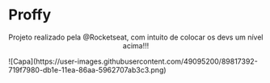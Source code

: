 # Proffy

<p align="center">Projeto realizado pela @Rocketseat, com intuito de colocar os devs um nível acima!!!</p>
![Capa](https://user-images.githubusercontent.com/49095200/89817392-719f7980-db1e-11ea-86aa-5962707ab3c3.png)

